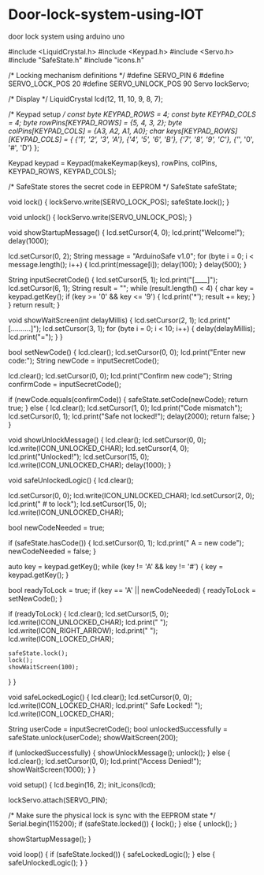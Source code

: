 # Door-lock-system-using-IOT
door lock system using arduino uno

#include <LiquidCrystal.h>
#include <Keypad.h>
#include <Servo.h>
#include "SafeState.h"
#include "icons.h"

/* Locking mechanism definitions */
#define SERVO_PIN 6
#define SERVO_LOCK_POS   20
#define SERVO_UNLOCK_POS 90
Servo lockServo;

/* Display */
LiquidCrystal lcd(12, 11, 10, 9, 8, 7);

/* Keypad setup */
const byte KEYPAD_ROWS = 4;
const byte KEYPAD_COLS = 4;
byte rowPins[KEYPAD_ROWS] = {5, 4, 3, 2};
byte colPins[KEYPAD_COLS] = {A3, A2, A1, A0};
char keys[KEYPAD_ROWS][KEYPAD_COLS] = {
  {'1', '2', '3', 'A'},
  {'4', '5', '6', 'B'},
  {'7', '8', '9', 'C'},
  {'*', '0', '#', 'D'}
};

Keypad keypad = Keypad(makeKeymap(keys), rowPins, colPins, KEYPAD_ROWS, KEYPAD_COLS);

/* SafeState stores the secret code in EEPROM */
SafeState safeState;

void lock() {
  lockServo.write(SERVO_LOCK_POS);
  safeState.lock();
}

void unlock() {
  lockServo.write(SERVO_UNLOCK_POS);
}

void showStartupMessage() {
  lcd.setCursor(4, 0);
  lcd.print("Welcome!");
  delay(1000);

  lcd.setCursor(0, 2);
  String message = "ArduinoSafe v1.0";
  for (byte i = 0; i < message.length(); i++) {
    lcd.print(message[i]);
    delay(100);
  }
  delay(500);
}

String inputSecretCode() {
  lcd.setCursor(5, 1);
  lcd.print("[____]");
  lcd.setCursor(6, 1);
  String result = "";
  while (result.length() < 4) {
    char key = keypad.getKey();
    if (key >= '0' && key <= '9') {
      lcd.print('*');
      result += key;
    }
  }
  return result;
}

void showWaitScreen(int delayMillis) {
  lcd.setCursor(2, 1);
  lcd.print("[..........]");
  lcd.setCursor(3, 1);
  for (byte i = 0; i < 10; i++) {
    delay(delayMillis);
    lcd.print("=");
  }
}

bool setNewCode() {
  lcd.clear();
  lcd.setCursor(0, 0);
  lcd.print("Enter new code:");
  String newCode = inputSecretCode();

  lcd.clear();
  lcd.setCursor(0, 0);
  lcd.print("Confirm new code");
  String confirmCode = inputSecretCode();

  if (newCode.equals(confirmCode)) {
    safeState.setCode(newCode);
    return true;
  } else {
    lcd.clear();
    lcd.setCursor(1, 0);
    lcd.print("Code mismatch");
    lcd.setCursor(0, 1);
    lcd.print("Safe not locked!");
    delay(2000);
    return false;
  }
}

void showUnlockMessage() {
  lcd.clear();
  lcd.setCursor(0, 0);
  lcd.write(ICON_UNLOCKED_CHAR);
  lcd.setCursor(4, 0);
  lcd.print("Unlocked!");
  lcd.setCursor(15, 0);
  lcd.write(ICON_UNLOCKED_CHAR);
  delay(1000);
}

void safeUnlockedLogic() {
  lcd.clear();

  lcd.setCursor(0, 0);
  lcd.write(ICON_UNLOCKED_CHAR);
  lcd.setCursor(2, 0);
  lcd.print(" # to lock");
  lcd.setCursor(15, 0);
  lcd.write(ICON_UNLOCKED_CHAR);

  bool newCodeNeeded = true;

  if (safeState.hasCode()) {
    lcd.setCursor(0, 1);
    lcd.print("  A = new code");
    newCodeNeeded = false;
  }

  auto key = keypad.getKey();
  while (key != 'A' && key != '#') {
    key = keypad.getKey();
  }

  bool readyToLock = true;
  if (key == 'A' || newCodeNeeded) {
    readyToLock = setNewCode();
  }

  if (readyToLock) {
    lcd.clear();
    lcd.setCursor(5, 0);
    lcd.write(ICON_UNLOCKED_CHAR);
    lcd.print(" ");
    lcd.write(ICON_RIGHT_ARROW);
    lcd.print(" ");
    lcd.write(ICON_LOCKED_CHAR);

    safeState.lock();
    lock();
    showWaitScreen(100);
  }
}

void safeLockedLogic() {
  lcd.clear();
  lcd.setCursor(0, 0);
  lcd.write(ICON_LOCKED_CHAR);
  lcd.print(" Safe Locked! ");
  lcd.write(ICON_LOCKED_CHAR);

  String userCode = inputSecretCode();
  bool unlockedSuccessfully = safeState.unlock(userCode);
  showWaitScreen(200);

  if (unlockedSuccessfully) {
    showUnlockMessage();
    unlock();
  } else {
    lcd.clear();
    lcd.setCursor(0, 0);
    lcd.print("Access Denied!");
    showWaitScreen(1000);
  }
}

void setup() {
  lcd.begin(16, 2);
  init_icons(lcd);

  lockServo.attach(SERVO_PIN);

  /* Make sure the physical lock is sync with the EEPROM state */
  Serial.begin(115200);
  if (safeState.locked()) {
    lock();
  } else {
    unlock();
  }

  showStartupMessage();
}

void loop() {
  if (safeState.locked()) {
    safeLockedLogic();
  } else {
    safeUnlockedLogic();
  }
}
